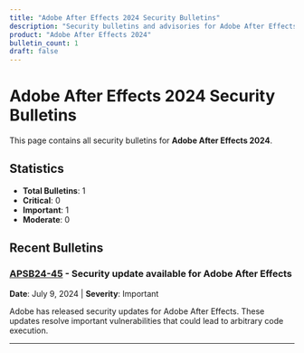 ```yaml
---
title: "Adobe After Effects 2024 Security Bulletins"
description: "Security bulletins and advisories for Adobe After Effects 2024"
product: "Adobe After Effects 2024"
bulletin_count: 1
draft: false
---
```


# Adobe After Effects 2024 Security Bulletins

This page contains all security bulletins for **Adobe After Effects 2024**.

## Statistics

- **Total Bulletins**: 1
- **Critical**: 0
- **Important**: 1
- **Moderate**: 0

## Recent Bulletins

### [APSB24-45](https://helpx.adobe.com/security/products/after_effects/apsb24-45.html) - Security update available for Adobe After Effects

**Date**: July 9, 2024 | **Severity**: Important

Adobe has released security updates for Adobe After Effects. These updates resolve important vulnerabilities that could lead to arbitrary code execution.

---

